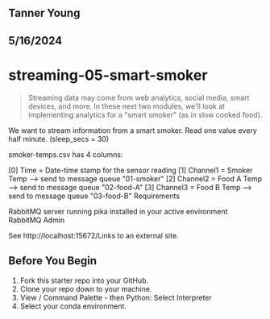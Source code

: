 ## Tanner Young
## 5/16/2024

# streaming-05-smart-smoker

> Streaming data may come from web analytics, social media, smart devices, and more. In these next two modules, we'll look at implementing analytics for a "smart smoker" (as in slow cooked food). 

We want to stream information from a smart smoker. Read one value every half minute. (sleep_secs = 30)

smoker-temps.csv has 4 columns:

[0] Time = Date-time stamp for the sensor reading
[1] Channel1 = Smoker Temp --> send to message queue "01-smoker"
[2] Channel2 = Food A Temp --> send to message queue "02-food-A"
[3] Channel3 = Food B Temp --> send to message queue "03-food-B"
Requirements

RabbitMQ server running
pika installed in your active environment
RabbitMQ Admin

See http://localhost:15672/Links to an external site.

## Before You Begin

1. Fork this starter repo into your GitHub.
1. Clone your repo down to your machine.
1. View / Command Palette - then Python: Select Interpreter
1. Select your conda environment. 

